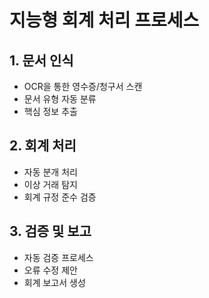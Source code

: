 # 지능형 회계 처리 프로세스

## 1. 문서 인식
- OCR을 통한 영수증/청구서 스캔
- 문서 유형 자동 분류
- 핵심 정보 추출

## 2. 회계 처리
- 자동 분개 처리
- 이상 거래 탐지
- 회계 규정 준수 검증

## 3. 검증 및 보고
- 자동 검증 프로세스
- 오류 수정 제안
- 회계 보고서 생성 